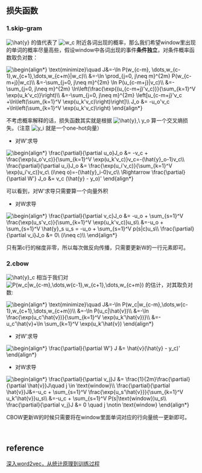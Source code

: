 ## 损失函数
### 1.skip-gram
<p><img src="https://www.zhihu.com/equation?tex=%5Chat%7By%7D" alt="\hat{y}" eeimg="1"/> 的值代表了 <img src="https://www.zhihu.com/equation?tex=w_c" alt="w_c" eeimg="1"/> 附近各词出现的概率，那么我们希望window里出现的单词的概率尽量高些，假设window中各词出现的事件<b>条件独立</b>，对条件概率函数取负对数：</p><p><img src="https://www.zhihu.com/equation?tex=%5Cbegin%7Balign%2A%7D+%5Ctext%7Bminimize%7D%5Cquad+J%26%3D-%5Cln+P%28w_%7Bc-m%7D%2C+%5Cdots%2Cw_%7Bc-1%7D%2Cw_%7Bc%2B1%7D%2C%5Cdots%2Cw_%7Bc%2Bm%7D%7Cw_c%29%5C%5C+%09%09%09%09%26%3D-%5Cln+%5Cprod_%7Bj%3D0%2C+j%5Cneq+m%7D%5E%7B2m%7D+P%28w_%7Bc-m%2Bj%7D%7Cw_c%29%5C%5C+%09%09%09%09%26%3D-%5Csum_%7Bj%3D0%2C+j%5Cneq+m%7D%5E%7B2m%7D+%5Cln+P%28u_%7Bc-m%2Bj%7D%7Cv_c%29%5C%5C+%09%09%09%09%26%3D-%5Csum_%7Bj%3D0%2C+j%5Cneq+m%7D%5E%7B2m%7D+%5Cln%5Cleft%28%5Cfrac%7B%5Cexp%7B%28u_%7Bc-m%2Bj%7D%27v_c%29%7D%7D%7B%5Csum_%7Bk%3D1%7D%5EV+%5Cexp%28u_k%27v_c%29%7D%5Cright%29%5C%5C+%09%09%09%09%26%3D-%5Csum_%7Bj%3D0%2C+j%5Cneq+m%7D%5E%7B2m%7D+%5Cleft%5Bu_%7Bc-m%2Bj%7D%27v_c+%2B%5Cln%5Cleft%28%5Csum_%7Bk%3D1%7D%5EV+%5Cexp%28u_k%27v_c%29%5Cright%29%5Cright%5D%5C%5C+%09J_o+%26%3D+-u_o%27v_c+%2B%5Cln%5Cleft%28%5Csum_%7Bk%3D1%7D%5EV+%5Cexp%28u_k%27v_c%29%5Cright%29+%5Cend%7Balign%2A%7D" alt="\begin{align*} \text{minimize}\quad J&amp;=-\ln P(w_{c-m}, \dots,w_{c-1},w_{c+1},\dots,w_{c+m}|w_c)\\ 				&amp;=-\ln \prod_{j=0, j\neq m}^{2m} P(w_{c-m+j}|w_c)\\ 				&amp;=-\sum_{j=0, j\neq m}^{2m} \ln P(u_{c-m+j}|v_c)\\ 				&amp;=-\sum_{j=0, j\neq m}^{2m} \ln\left(\frac{\exp{(u_{c-m+j}&#39;v_c)}}{\sum_{k=1}^V \exp(u_k&#39;v_c)}\right)\\ 				&amp;=-\sum_{j=0, j\neq m}^{2m} \left[u_{c-m+j}&#39;v_c +\ln\left(\sum_{k=1}^V \exp(u_k&#39;v_c)\right)\right]\\ 	J_o &amp;= -u_o&#39;v_c +\ln\left(\sum_{k=1}^V \exp(u_k&#39;v_c)\right) \end{align*}" eeimg="1"/> </p><p>不考虑概率解释的话，损失函数其实就是根据 <img src="https://www.zhihu.com/equation?tex=%5Chat%7By%7D%2C%5C+y_o" alt="\hat{y},\ y_o" eeimg="1"/> 算一个交叉熵损失。（注意 <img src="https://www.zhihu.com/equation?tex=y_i" alt="y_i" eeimg="1"/> 就是一个one-hot向量）</p>

<ul><li>对W&#39;求导</li></ul><p><img src="https://www.zhihu.com/equation?tex=%5Cbegin%7Balign%2A%7D+%5Cfrac%7B%5Cpartial%7D%7B%5Cpartial+u_o%7DJ_o+%26%3D+-v_c+%2B+%5Cfrac%7B%5Cexp%28u_o%27v_c%29%7D%7B%5Csum_%7Bk%3D1%7D%5EV+%5Cexp%28u_k%27v_c%29%7Dv_c%3D-%28%5Chat%7By%7D_o-1%29v_c%5C%5C+%5Cfrac%7B%5Cpartial%7D%7B%5Cpartial+u_i%7DJ_o+%26%3D+%5Cfrac%7B%5Cexp%28u_i%27v_c%29%7D%7B%5Csum_%7Bk%3D1%7D%5EV+%5Cexp%28u_i%27v_c%29%7Dv_c%5C+%28i%5Cneq+o%29%3D-%28%5Chat%7By%7D_i-0%29v_c%5C%5C+%5CRightarrow+%5Cfrac%7B%5Cpartial%7D%7B%5Cpartial+W%27%7D+J_o+%26%3D+v_c+%28%5Chat%7By%7D+-+y_o%29%27+%5Cend%7Balign%2A%7D" alt="\begin{align*} \frac{\partial}{\partial u_o}J_o &amp;= -v_c + \frac{\exp(u_o&#39;v_c)}{\sum_{k=1}^V \exp(u_k&#39;v_c)}v_c=-(\hat{y}_o-1)v_c\\ \frac{\partial}{\partial u_i}J_o &amp;= \frac{\exp(u_i&#39;v_c)}{\sum_{k=1}^V \exp(u_i&#39;v_c)}v_c\ (i\neq o)=-(\hat{y}_i-0)v_c\\ \Rightarrow \frac{\partial}{\partial W&#39;} J_o &amp;= v_c (\hat{y} - y_o)&#39; \end{align*}" eeimg="1"/> </p><p>可以看到，对W&#39;求导只需要算一个向量外积</p><ul><li>对W求导</li></ul><p><img src="https://www.zhihu.com/equation?tex=%5Cbegin%7Balign%2A%7D+%5Cfrac%7B%5Cpartial%7D%7B%5Cpartial+v_c%7DJ_o+%26%3D+-u_o+%2B+%5Csum_%7Bs%3D1%7D%5EV+%5Cfrac%7B%5Cexp%28u_s%27v_c%29%7D%7B%5Csum_%7Bk%3D1%7D%5EV+%5Cexp%28u_k%27v_c%29%7Du_s%5C%5C+%09%26%3D-u_o+%2B+%5Csum_%7Bs%3D1%7D%5EV+%5Chat%7By%7D_s+u_s+%3D+-u_o+%2B+%5Csum_%7Bs%3D1%7D%5EV+p%28s%7Cc%29u_s%5C%5C+%5Cfrac%7B%5Cpartial%7D%7B%5Cpartial+v_i%7DJ_o+%26%3D+0%5C+%28i%5Cneq+c%29%5C%5C+%5Cend%7Balign%2A%7D" alt="\begin{align*} \frac{\partial}{\partial v_c}J_o &amp;= -u_o + \sum_{s=1}^V \frac{\exp(u_s&#39;v_c)}{\sum_{k=1}^V \exp(u_k&#39;v_c)}u_s\\ 	&amp;=-u_o + \sum_{s=1}^V \hat{y}_s u_s = -u_o + \sum_{s=1}^V p(s|c)u_s\\ \frac{\partial}{\partial v_i}J_o &amp;= 0\ (i\neq c)\\ \end{align*}" eeimg="1"/> </p><p>只有第c行的梯度非零，所以每次做反向传播，只需要更新W的一行元素即可。</p>

### 2.cbow
<p><img src="https://www.zhihu.com/equation?tex=%5Chat%7By%7D_c" alt="\hat{y}_c" eeimg="1"/> 相当于我们对 <img src="https://www.zhihu.com/equation?tex=P%28w_c%7Cw_%7Bc-m%7D%2C%5Cdots%2Cw%7Bc-1%7D%2Cw_%7Bc%2B1%7D%2C%5Cdots%2Cw_%7Bc%2Bm%7D%29" alt="P(w_c|w_{c-m},\dots,w{c-1},w_{c+1},\dots,w_{c+m})" eeimg="1"/> 的估计，对其取负对数:</p><p><img src="https://www.zhihu.com/equation?tex=%5Cbegin%7Balign%2A%7D+%5Ctext%7Bminimize%7D%5Cquad+J%26%3D-%5Cln+P%28w_c%7Cw_%7Bc-m%7D%2C%5Cdots%2Cw%7Bc-1%7D%2Cw_%7Bc%2B1%7D%2C%5Cdots%2Cw_%7Bc%2Bm%7D%29%5C%5C+%09%09%09%09%26%3D-%5Cln+P%28u_c%7C%5Chat%7Bv%7D%29%5C%5C+%09%09%09%09%26%3D-%5Cln+%5Cfrac%7B%5Cexp%28u_c%27%5Chat%7Bv%7D%29%7D%7B%5Csum_%7Bk%3D1%7D%5EV+%5Cexp%28u_k%27%5Chat%7Bv%7D%29%7D%5C%5C+%09%09%09%09%26%3D-u_c%27%5Chat%7Bv%7D%2B%5Cln+%5Csum_%7Bk%3D1%7D%5EV+%5Cexp%28u_k%27%5Chat%7Bv%7D%29+%5Cend%7Balign%2A%7D" alt="\begin{align*} \text{minimize}\quad J&amp;=-\ln P(w_c|w_{c-m},\dots,w{c-1},w_{c+1},\dots,w_{c+m})\\ 				&amp;=-\ln P(u_c|\hat{v})\\ 				&amp;=-\ln \frac{\exp(u_c&#39;\hat{v})}{\sum_{k=1}^V \exp(u_k&#39;\hat{v})}\\ 				&amp;=-u_c&#39;\hat{v}+\ln \sum_{k=1}^V \exp(u_k&#39;\hat{v}) \end{align*}" eeimg="1"/> </p>

<ul><li>对W&#39;求导</li></ul><p><img src="https://www.zhihu.com/equation?tex=%5Cbegin%7Balign%2A%7D+%5Cfrac%7B%5Cpartial%7D%7B%5Cpartial+W%27%7D+J+%26%3D+%5Chat%7Bv%7D%28%5Chat%7By%7D+-+y_c%29%27+%5Cend%7Balign%2A%7D" alt="\begin{align*} \frac{\partial}{\partial W&#39;} J &amp;= \hat{v}(\hat{y} - y_c)&#39; \end{align*}" eeimg="1"/> </p><ul><li>对W求导</li></ul><p><img src="https://www.zhihu.com/equation?tex=%5Cbegin%7Balign%2A%7D+%5Cfrac%7B%5Cpartial%7D%7B%5Cpartial+v_j%7DJ+%26%3D+%5Cfrac%7B1%7D%7B2m%7D%5Cfrac%7B%5Cpartial%7D%7B%5Cpartial+%5Chat%7Bv%7D%7DJ%5Cquad+j+%5Cin+%5Ctext%7Bwindow%7D%5C%5C+%09%5Cfrac%7B%5Cpartial%7D%7B%5Cpartial+%5Chat%7Bv%7D%7DJ%26%3D-u_c+%2B+%5Csum_%7Bs%3D1%7D%5EV+%5Cfrac%7B%5Cexp%7Bu_s%27%5Chat%7Bv%7D%7D%7D%7B%5Csum_%7Bk%3D1%7D%5EV+u_k%27%5Chat%7Bv%7D%7Du_s%5C%5C+%09%26%3D-u_c+%2B+%5Csum_%7Bs%3D1%7D%5EV+P%28s%7C%5Ctext%7Bwindow%7D%29u_s%5C%5C+%5Cfrac%7B%5Cpartial%7D%7B%5Cpartial+v_j%7DJ+%26%3D+0+%5Cquad+j+%5Cnotin+%5Ctext%7Bwindow%7D+%5Cend%7Balign%2A%7D" alt="\begin{align*} \frac{\partial}{\partial v_j}J &amp;= \frac{1}{2m}\frac{\partial}{\partial \hat{v}}J\quad j \in \text{window}\\ 	\frac{\partial}{\partial \hat{v}}J&amp;=-u_c + \sum_{s=1}^V \frac{\exp{u_s&#39;\hat{v}}}{\sum_{k=1}^V u_k&#39;\hat{v}}u_s\\ 	&amp;=-u_c + \sum_{s=1}^V P(s|\text{window})u_s\\ \frac{\partial}{\partial v_j}J &amp;= 0 \quad j \notin \text{window} \end{align*}" eeimg="1"/> </p><p>CBOW更新W的时候只需要将在window里面单词对应的行向量统一更新即可。</p>

&nbsp;
## reference
[深入word2vec，从统计原理到训练过程](https://zhuanlan.zhihu.com/p/56176647)
